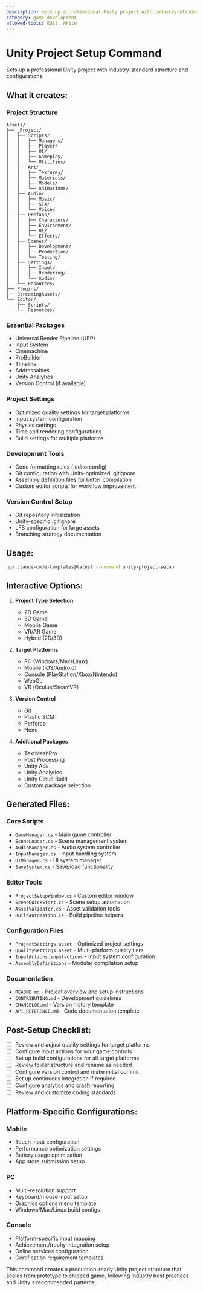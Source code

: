 ```yaml
---
description: Sets up a professional Unity project with industry-standard structure and configurations
category: game-development
allowed-tools: Edit, Write
---
```


# Unity Project Setup Command

Sets up a professional Unity project with industry-standard structure and configurations.

## What it creates:

### Project Structure
```
Assets/
├── _Project/
│   ├── Scripts/
│   │   ├── Managers/
│   │   ├── Player/
│   │   ├── UI/
│   │   ├── Gameplay/
│   │   └── Utilities/
│   ├── Art/
│   │   ├── Textures/
│   │   ├── Materials/
│   │   ├── Models/
│   │   └── Animations/
│   ├── Audio/
│   │   ├── Music/
│   │   ├── SFX/
│   │   └── Voice/
│   ├── Prefabs/
│   │   ├── Characters/
│   │   ├── Environment/
│   │   ├── UI/
│   │   └── Effects/
│   ├── Scenes/
│   │   ├── Development/
│   │   ├── Production/
│   │   └── Testing/
│   ├── Settings/
│   │   ├── Input/
│   │   ├── Rendering/
│   │   └── Audio/
│   └── Resources/
├── Plugins/
├── StreamingAssets/
└── Editor/
    ├── Scripts/
    └── Resources/
```

### Essential Packages
- Universal Render Pipeline (URP)
- Input System
- Cinemachine
- ProBuilder
- Timeline
- Addressables
- Unity Analytics
- Version Control (if available)

### Project Settings
- Optimized quality settings for target platforms
- Input system configuration
- Physics settings
- Time and rendering configurations
- Build settings for multiple platforms

### Development Tools
- Code formatting rules (.editorconfig)
- Git configuration with Unity-optimized .gitignore
- Assembly definition files for better compilation
- Custom editor scripts for workflow improvement

### Version Control Setup
- Git repository initialization
- Unity-specific .gitignore
- LFS configuration for large assets
- Branching strategy documentation

## Usage:

```bash
npx claude-code-templates@latest --command unity-project-setup
```

## Interactive Options:

1. **Project Type Selection**
   - 2D Game
   - 3D Game
   - Mobile Game
   - VR/AR Game
   - Hybrid (2D/3D)

2. **Target Platforms**
   - PC (Windows/Mac/Linux)
   - Mobile (iOS/Android)
   - Console (PlayStation/Xbox/Nintendo)
   - WebGL
   - VR (Oculus/SteamVR)

3. **Version Control**
   - Git
   - Plastic SCM
   - Perforce
   - None

4. **Additional Packages**
   - TextMeshPro
   - Post Processing
   - Unity Ads
   - Unity Analytics
   - Unity Cloud Build
   - Custom package selection

## Generated Files:

### Core Scripts
- `GameManager.cs` - Main game controller
- `SceneLoader.cs` - Scene management system
- `AudioManager.cs` - Audio system controller
- `InputManager.cs` - Input handling system
- `UIManager.cs` - UI system manager
- `SaveSystem.cs` - Save/load functionality

### Editor Tools
- `ProjectSetupWindow.cs` - Custom editor window
- `SceneQuickStart.cs` - Scene setup automation
- `AssetValidator.cs` - Asset validation tools
- `BuildAutomation.cs` - Build pipeline helpers

### Configuration Files
- `ProjectSettings.asset` - Optimized project settings
- `QualitySettings.asset` - Multi-platform quality tiers
- `InputActions.inputactions` - Input system configuration
- `AssemblyDefinitions` - Modular compilation setup

### Documentation
- `README.md` - Project overview and setup instructions
- `CONTRIBUTING.md` - Development guidelines
- `CHANGELOG.md` - Version history template
- `API_REFERENCE.md` - Code documentation template

## Post-Setup Checklist:

- [ ] Review and adjust quality settings for target platforms
- [ ] Configure input actions for your game controls
- [ ] Set up build configurations for all target platforms
- [ ] Review folder structure and rename as needed
- [ ] Configure version control and make initial commit
- [ ] Set up continuous integration if required
- [ ] Configure analytics and crash reporting
- [ ] Review and customize coding standards

## Platform-Specific Configurations:

### Mobile
- Touch input configuration
- Performance optimization settings
- Battery usage optimization
- App store submission setup

### PC
- Multi-resolution support
- Keyboard/mouse input setup
- Graphics options menu template
- Windows/Mac/Linux build configs

### Console
- Platform-specific input mapping
- Achievement/trophy integration setup
- Online services configuration
- Certification requirement templates

This command creates a production-ready Unity project structure that scales from prototype to shipped game, following industry best practices and Unity's recommended patterns.

